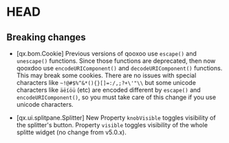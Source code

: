 # HEAD

## Breaking changes

* [qx.bom.Cookie] Previous versions of qooxoo use `escape()` and `unescape()` functions. Since those functions are deprecated, then now qooxdoo use `encodeURIComponent()` and `decodeURIComponent()` functions. This may break some cookies. There are no issues with special characters like `~!@#$%^&*(){}[]=:/,;?+\'"\\` but some unicode characters like `äëíöü` (etc) are encoded different by `escape()` and `encodeURIComponent()`, so you must take care of this change if you use unicode characters.

* [qx.ui.splitpane.Splitter] New Property `knobVisible` toggles visibility of the splitter's button. Property `visible` toggles visibility of the whole splitte widget (no change from v5.0.x).
